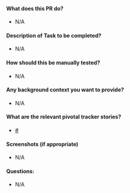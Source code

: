 #### What does this PR do?
- N/A

#### Description of Task to be completed?
- N/A

#### How should this be manually tested?
- N/A

#### Any background context you want to provide?
- N/A

#### What are the relevant pivotal tracker stories?
- [#](https://www.pivotaltracker.com/story/show/)

#### Screenshots (if appropriate)
- N/A

#### Questions:
 - N/A
